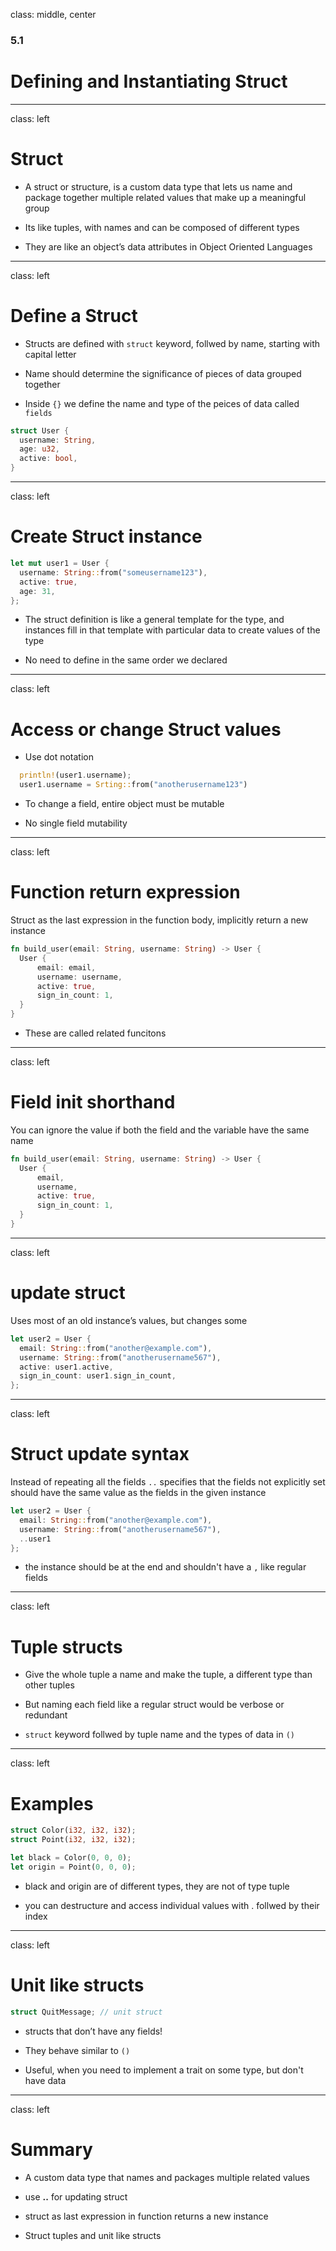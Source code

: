 
class: middle, center

### 5.1

# Defining and Instantiating Struct

---
class: left

# Struct

* A struct or structure, is a custom data type that lets us name and package 
  together multiple related values that make up a meaningful group

* Its like tuples, with names and can be composed of different types

* They are like an object’s data attributes in Object Oriented Languages

---
class: left

# Define a Struct

* Structs are defined with `struct` keyword, follwed by name, starting 
  with capital letter

* Name should determine the significance of pieces of data grouped together

* Inside `{}` we define the name and type of the peices of data called `fields`

```rust
struct User {
  username: String,
  age: u32,
  active: bool,
}
```

---
class: left

# Create Struct instance

```rust
let mut user1 = User {
  username: String::from("someusername123"),
  active: true,
  age: 31,
};
```
* The struct definition is like a general template for the type, and instances 
  fill in that template with particular data to create values of the type

* No need to define in the same order we declared
<!-- can we miss few values from the declaration or add them ? -->

---
class: left

# Access or change Struct values

* Use dot notation

```rust
  println!(user1.username); 
  user1.username = Srting::from("anotherusername123")
```

* To change a field, entire object must be mutable

* No single field mutability

---
class: left

# Function return expression

Struct as the last expression in the function body, implicitly return a new instance

```rust
fn build_user(email: String, username: String) -> User {
  User {
      email: email,
      username: username,
      active: true,
      sign_in_count: 1,
  }
}
```

* These are called related funcitons

---
class: left

# Field init shorthand 

You can ignore the value if both the field and the variable have the same name

```rust
fn build_user(email: String, username: String) -> User {
  User {
      email,
      username,
      active: true,
      sign_in_count: 1,
  }
}
```

---
class: left

# update struct

Uses most of an old instance’s values, but changes some

```rust 
let user2 = User {
  email: String::from("another@example.com"),
  username: String::from("anotherusername567"),
  active: user1.active,
  sign_in_count: user1.sign_in_count,
};
```

---
class: left

# Struct update syntax

Instead of repeating all the fields `..` specifies that the fields not 
explicitly set should have the same value as the fields in the given instance

```rust
let user2 = User {
  email: String::from("another@example.com"),
  username: String::from("anotherusername567"),
  ..user1
};
```

* the instance should be at the end and shouldn't have a `,` like regular fields

---
class: left

# Tuple structs

* Give the whole tuple a name and make the tuple, a different type than other tuples

* But naming each field like a regular struct would be verbose or redundant

* `struct` keyword follwed by tuple name and the types of data in `()`

---
class: left

# Examples

```rust
struct Color(i32, i32, i32);
struct Point(i32, i32, i32);

let black = Color(0, 0, 0);
let origin = Point(0, 0, 0);
```

* black and origin are of different types, they are not of type tuple

* you can destructure and access individual values with . follwed by their index

---
class: left

# Unit like structs

```rust
struct QuitMessage; // unit struct
```

* structs that don’t have any fields!

* They behave similar to `()`

* Useful, when you need to implement a trait on some type, but don't have data 

---
class: left

# Summary

* A custom data type that names and packages multiple related values 

* use **..** for updating struct

* struct as last expression in function returns a new instance

* Struct tuples and unit like structs 
